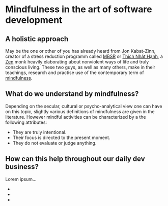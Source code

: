 # Mindfulness in the art of software development

## A holistic approach

May be the one or other of you has already heard from Jon Kabat-Zinn, creator of a
stress reduction programm called [MBSR](https://en.wikipedia.org/wiki/Mindfulness-based_stress_reduction) or
[Thích Nhất Hạnh](https://en.wikipedia.org/wiki/Th%C3%ADch_Nh%E1%BA%A5t_H%E1%BA%A1nh), a [Zen](https://en.wikipedia.org/wiki/Zen) monk
heavily elaborating about nonviolent ways of life and truly conscious living.
These two guys, as well as many others, make in their teachings, research and practise use of the contemporary
term of [mindfulness](https://en.wikipedia.org/wiki/Mindfulness).


## What do we understand by mindfulness?

Depending on the secular, cultural or psycho-analytical view one can have on this topic, slightly various
definitions of mindfulness are given in the literature. However mindful activities can be characterized by
a the following attributes:

- They are truly intentional.
- Their focus is directed to the present moment.
- They do not evaluate or judge anything.


## How can this help throughout our daily dev business?

Lorem ipsum…

- 
- 
- 

